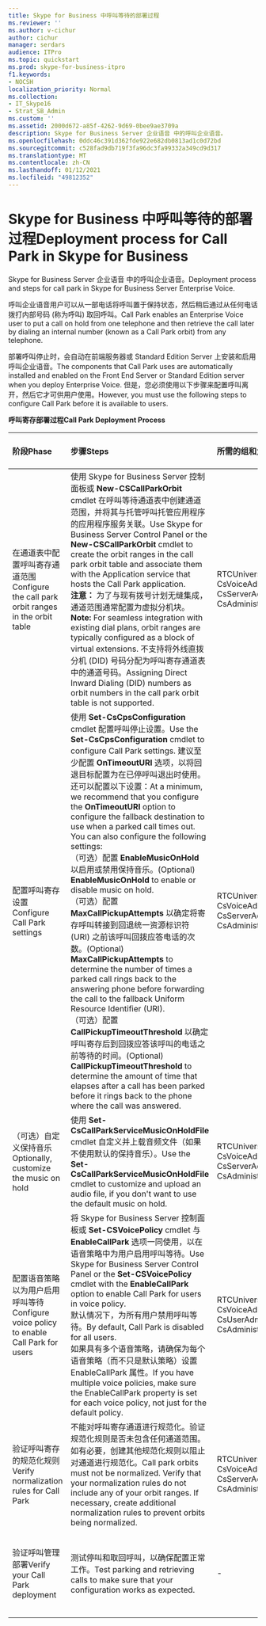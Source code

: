 ```yaml
---
title: Skype for Business 中呼叫等待的部署过程
ms.reviewer: ''
ms.author: v-cichur
author: cichur
manager: serdars
audience: ITPro
ms.topic: quickstart
ms.prod: skype-for-business-itpro
f1.keywords:
- NOCSH
localization_priority: Normal
ms.collection:
- IT_Skype16
- Strat_SB_Admin
ms.custom: ''
ms.assetid: 2000d672-a85f-4262-9d69-0bee9ae3709a
description: Skype for Business Server 企业语音 中的呼叫企业语音。
ms.openlocfilehash: 0ddc46c391d362fde922e682db0813ad1c0d72bd
ms.sourcegitcommit: c528fad9db719f3fa96dc3fa99332a349cd9d317
ms.translationtype: MT
ms.contentlocale: zh-CN
ms.lasthandoff: 01/12/2021
ms.locfileid: "49812352"
---
```

# <a name="deployment-process-for-call-park-in-skype-for-business"></a><span data-ttu-id="db248-103">Skype for Business 中呼叫等待的部署过程</span><span class="sxs-lookup"><span data-stu-id="db248-103">Deployment process for Call Park in Skype for Business</span></span>
 
<span data-ttu-id="db248-104">Skype for Business Server 企业语音 中的呼叫企业语音。</span><span class="sxs-lookup"><span data-stu-id="db248-104">Deployment process and steps for call park in Skype for Business Server Enterprise Voice.</span></span>
  
<span data-ttu-id="db248-105">呼叫企业语音用户可以从一部电话将呼叫置于保持状态，然后稍后通过从任何电话拨打内部号码 (称为呼叫) 取回呼叫。</span><span class="sxs-lookup"><span data-stu-id="db248-105">Call Park enables an Enterprise Voice user to put a call on hold from one telephone and then retrieve the call later by dialing an internal number (known as a Call Park orbit) from any telephone.</span></span>
  
<span data-ttu-id="db248-106">部署呼叫停止时，会自动在前端服务器或 Standard Edition Server 上安装和启用呼叫企业语音。</span><span class="sxs-lookup"><span data-stu-id="db248-106">The components that Call Park uses are automatically installed and enabled on the Front End Server or Standard Edition server when you deploy Enterprise Voice.</span></span> <span data-ttu-id="db248-107">但是，您必须使用以下步骤来配置呼叫离开，然后它才可供用户使用。</span><span class="sxs-lookup"><span data-stu-id="db248-107">However, you must use the following steps to configure Call Park before it is available to users.</span></span> 
  
<span data-ttu-id="db248-108">**呼叫寄存部署过程**</span><span class="sxs-lookup"><span data-stu-id="db248-108">**Call Park Deployment Process**</span></span>

|<span data-ttu-id="db248-109">**阶段**</span><span class="sxs-lookup"><span data-stu-id="db248-109">**Phase**</span></span>|<span data-ttu-id="db248-110">**步骤**</span><span class="sxs-lookup"><span data-stu-id="db248-110">**Steps**</span></span>|<span data-ttu-id="db248-111">**所需的组和角色**</span><span class="sxs-lookup"><span data-stu-id="db248-111">**Required groups and roles**</span></span>|<span data-ttu-id="db248-112">**部署文档**</span><span class="sxs-lookup"><span data-stu-id="db248-112">**Deployment documentation**</span></span>|
|:-----|:-----|:-----|:-----|
|<span data-ttu-id="db248-113">在通道表中配置呼叫寄存通道范围</span><span class="sxs-lookup"><span data-stu-id="db248-113">Configure the call park orbit ranges in the orbit table</span></span>  <br/> |<span data-ttu-id="db248-114">使用 Skype for Business Server 控制面板或 **New-CSCallParkOrbit** cmdlet 在呼叫等待通道表中创建通道范围，并将其与托管呼叫托管应用程序的应用程序服务关联。</span><span class="sxs-lookup"><span data-stu-id="db248-114">Use Skype for Business Server Control Panel or the **New-CSCallParkOrbit** cmdlet to create the orbit ranges in the call park orbit table and associate them with the Application service that hosts the Call Park application.</span></span> <br/> <span data-ttu-id="db248-115">**注意：** 为了与现有拨号计划无缝集成，通道范围通常配置为虚拟分机块。</span><span class="sxs-lookup"><span data-stu-id="db248-115">**Note:** For seamless integration with existing dial plans, orbit ranges are typically configured as a block of virtual extensions.</span></span> <span data-ttu-id="db248-116">不支持将外线直拨分机 (DID) 号码分配为呼叫寄存通道表中的通道号码。</span><span class="sxs-lookup"><span data-stu-id="db248-116">Assigning Direct Inward Dialing (DID) numbers as orbit numbers in the call park orbit table is not supported.</span></span> <br/> |<span data-ttu-id="db248-117">RTCUniversalServerAdmins</span><span class="sxs-lookup"><span data-stu-id="db248-117">RTCUniversalServerAdmins</span></span>  <br/> <span data-ttu-id="db248-118">CsVoiceAdministrator</span><span class="sxs-lookup"><span data-stu-id="db248-118">CsVoiceAdministrator</span></span>  <br/> <span data-ttu-id="db248-119">CsServerAdministrator</span><span class="sxs-lookup"><span data-stu-id="db248-119">CsServerAdministrator</span></span>  <br/> <span data-ttu-id="db248-120">CsAdministrator</span><span class="sxs-lookup"><span data-stu-id="db248-120">CsAdministrator</span></span>  <br/> |[<span data-ttu-id="db248-121">在 Skype for Business 中创建或修改呼叫等待通道范围</span><span class="sxs-lookup"><span data-stu-id="db248-121">Create or modify a Call Park orbit range in Skype for Business</span></span>](create-or-modify-a-call-park-orbit-range.md) <br/> |
|<span data-ttu-id="db248-122">配置呼叫寄存设置</span><span class="sxs-lookup"><span data-stu-id="db248-122">Configure Call Park settings</span></span>  <br/> | <span data-ttu-id="db248-123">使用 **Set-CsCpsConfiguration** cmdlet 配置呼叫停止设置。</span><span class="sxs-lookup"><span data-stu-id="db248-123">Use the **Set-CsCpsConfiguration** cmdlet to configure Call Park settings.</span></span> <span data-ttu-id="db248-124">建议至少配置 **OnTimeoutURI** 选项，以将回退目标配置为在已停呼叫退出时使用。还可以配置以下设置：</span><span class="sxs-lookup"><span data-stu-id="db248-124">At a minimum, we recommend that you configure the **OnTimeoutURI** option to configure the fallback destination to use when a parked call times out. You can also configure the following settings:</span></span> <br/>  <span data-ttu-id="db248-125">（可选）配置 **EnableMusicOnHold** 以启用或禁用保持音乐。</span><span class="sxs-lookup"><span data-stu-id="db248-125">(Optional) **EnableMusicOnHold** to enable or disable music on hold.</span></span> <br/>  <span data-ttu-id="db248-126">（可选）配置 **MaxCallPickupAttempts** 以确定将寄存呼叫转接到回退统一资源标识符 (URI) 之前该呼叫回拨应答电话的次数。</span><span class="sxs-lookup"><span data-stu-id="db248-126">(Optional) **MaxCallPickupAttempts** to determine the number of times a parked call rings back to the answering phone before forwarding the call to the fallback Uniform Resource Identifier (URI).</span></span> <br/>  <span data-ttu-id="db248-127">（可选）配置 **CallPickupTimeoutThreshold** 以确定呼叫寄存后到回拨应答该呼叫的电话之前等待的时间。</span><span class="sxs-lookup"><span data-stu-id="db248-127">(Optional) **CallPickupTimeoutThreshold** to determine the amount of time that elapses after a call has been parked before it rings back to the phone where the call was answered.</span></span> <br/> |<span data-ttu-id="db248-128">RTCUniversalServerAdmins</span><span class="sxs-lookup"><span data-stu-id="db248-128">RTCUniversalServerAdmins</span></span>  <br/> <span data-ttu-id="db248-129">CsVoiceAdministrator</span><span class="sxs-lookup"><span data-stu-id="db248-129">CsVoiceAdministrator</span></span>  <br/> <span data-ttu-id="db248-130">CsServerAdministrator</span><span class="sxs-lookup"><span data-stu-id="db248-130">CsServerAdministrator</span></span>  <br/> <span data-ttu-id="db248-131">CsAdministrator</span><span class="sxs-lookup"><span data-stu-id="db248-131">CsAdministrator</span></span>  <br/> |[<span data-ttu-id="db248-132">在 Skype for Business 中配置呼叫等待设置</span><span class="sxs-lookup"><span data-stu-id="db248-132">Configure Call Park settings in Skype for Business</span></span>](configure-call-park-settings.md) <br/> |
|<span data-ttu-id="db248-133">（可选）自定义保持音乐</span><span class="sxs-lookup"><span data-stu-id="db248-133">Optionally, customize the music on hold</span></span>  <br/> |<span data-ttu-id="db248-134">使用 **Set-CsCallParkServiceMusicOnHoldFile** cmdlet 自定义并上载音频文件（如果不使用默认的保持音乐）。</span><span class="sxs-lookup"><span data-stu-id="db248-134">Use the **Set-CsCallParkServiceMusicOnHoldFile** cmdlet to customize and upload an audio file, if you don't want to use the default music on hold.</span></span> <br/> |<span data-ttu-id="db248-135">RTCUniversalServerAdmins</span><span class="sxs-lookup"><span data-stu-id="db248-135">RTCUniversalServerAdmins</span></span>  <br/> <span data-ttu-id="db248-136">CsVoiceAdministrator</span><span class="sxs-lookup"><span data-stu-id="db248-136">CsVoiceAdministrator</span></span>  <br/> <span data-ttu-id="db248-137">CsServerAdministrator</span><span class="sxs-lookup"><span data-stu-id="db248-137">CsServerAdministrator</span></span>  <br/> <span data-ttu-id="db248-138">CsAdministrator</span><span class="sxs-lookup"><span data-stu-id="db248-138">CsAdministrator</span></span>  <br/> |[<span data-ttu-id="db248-139">在Skype for Business 中自定义呼叫保留音乐</span><span class="sxs-lookup"><span data-stu-id="db248-139">Customize Call Park music on hold inSkype for Business</span></span>](customize-call-park-music-on-hold.md) <br/> |
|<span data-ttu-id="db248-140">配置语音策略以为用户启用呼叫等待</span><span class="sxs-lookup"><span data-stu-id="db248-140">Configure voice policy to enable Call Park for users</span></span>  <br/> |<span data-ttu-id="db248-141">将 Skype for Business Server 控制面板或 **Set-CSVoicePolicy** cmdlet 与 **EnableCallPark** 选项一同使用，以在语音策略中为用户启用呼叫等待。</span><span class="sxs-lookup"><span data-stu-id="db248-141">Use Skype for Business Server Control Panel or the **Set-CSVoicePolicy** cmdlet with the **EnableCallPark** option to enable Call Park for users in voice policy.</span></span> <br/> <span data-ttu-id="db248-142">默认情况下，为所有用户禁用呼叫等待。</span><span class="sxs-lookup"><span data-stu-id="db248-142">By default, Call Park is disabled for all users.</span></span>  <br/> <span data-ttu-id="db248-143">如果具有多个语音策略，请确保为每个语音策略（而不只是默认策略）设置 EnableCallPark 属性。</span><span class="sxs-lookup"><span data-stu-id="db248-143">If you have multiple voice policies, make sure the EnableCallPark property is set for each voice policy, not just for the default policy.</span></span>  <br/> |<span data-ttu-id="db248-144">RTCUniversalServerAdmins</span><span class="sxs-lookup"><span data-stu-id="db248-144">RTCUniversalServerAdmins</span></span>  <br/> <span data-ttu-id="db248-145">CsVoiceAdministrator</span><span class="sxs-lookup"><span data-stu-id="db248-145">CsVoiceAdministrator</span></span>  <br/> <span data-ttu-id="db248-146">CsUserAdministrator</span><span class="sxs-lookup"><span data-stu-id="db248-146">CsUserAdministrator</span></span>  <br/> <span data-ttu-id="db248-147">CsAdministrator</span><span class="sxs-lookup"><span data-stu-id="db248-147">CsAdministrator</span></span>  <br/> |[<span data-ttu-id="db248-148">在 Skype for Business 中为用户启用呼叫等待</span><span class="sxs-lookup"><span data-stu-id="db248-148">Enable Call Park for users in Skype for Business</span></span>](enable-call-park-for-users.md) <br/> |
|<span data-ttu-id="db248-149">验证呼叫寄存的规范化规则</span><span class="sxs-lookup"><span data-stu-id="db248-149">Verify normalization rules for Call Park</span></span>  <br/> |<span data-ttu-id="db248-p104">不能对呼叫寄存通道进行规范化。验证规范化规则是否未包含任何通道范围。如有必要，创建其他规范化规则以阻止对通道进行规范化。</span><span class="sxs-lookup"><span data-stu-id="db248-p104">Call park orbits must not be normalized. Verify that your normalization rules do not include any of your orbit ranges. If necessary, create additional normalization rules to prevent orbits being normalized.</span></span>  <br/> |<span data-ttu-id="db248-153">RTCUniversalServerAdmins</span><span class="sxs-lookup"><span data-stu-id="db248-153">RTCUniversalServerAdmins</span></span>  <br/> <span data-ttu-id="db248-154">CsVoiceAdministrator</span><span class="sxs-lookup"><span data-stu-id="db248-154">CsVoiceAdministrator</span></span>  <br/> <span data-ttu-id="db248-155">CsServerAdministrator</span><span class="sxs-lookup"><span data-stu-id="db248-155">CsServerAdministrator</span></span>  <br/> <span data-ttu-id="db248-156">CsAdministrator</span><span class="sxs-lookup"><span data-stu-id="db248-156">CsAdministrator</span></span>  <br/> |[<span data-ttu-id="db248-157">验证 Skype for Business 中呼叫等待的规范化规则</span><span class="sxs-lookup"><span data-stu-id="db248-157">Verify normalization rules for Call Park in Skype for Business</span></span>](verify-normalization-rules-for-call-park.md) <br/> |
|<span data-ttu-id="db248-158">验证呼叫管理部署</span><span class="sxs-lookup"><span data-stu-id="db248-158">Verify your Call Park deployment</span></span>  <br/> |<span data-ttu-id="db248-159">测试停叫和取回呼叫，以确保配置正常工作。</span><span class="sxs-lookup"><span data-stu-id="db248-159">Test parking and retrieving calls to make sure that your configuration works as expected.</span></span>  <br/> |-  <br/> |[<span data-ttu-id="db248-160"> (Skype for Business) 验证呼叫等待部署时可选</span><span class="sxs-lookup"><span data-stu-id="db248-160">(Optional) Verify Call Park deployment in Skype for Business</span></span>](optional-verify-call-park-deployment.md) <br/> |
   

